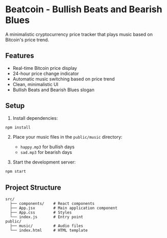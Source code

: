# Beatcoin - Bullish Beats and Bearish Blues

A minimalistic cryptocurrency price tracker that plays music based on Bitcoin's price trend.

## Features

- Real-time Bitcoin price display
- 24-hour price change indicator
- Automatic music switching based on price trend
- Clean, minimalistic UI
- Bullish Beats and Bearish Blues slogan

## Setup

1. Install dependencies:
```bash
npm install
```

2. Place your music files in the `public/music` directory:
   - `happy.mp3` for bullish days
   - `sad.mp3` for bearish days

3. Start the development server:
```bash
npm start
```

## Project Structure

```
src/
  ├── components/    # React components
  ├── App.jsx        # Main application component
  ├── App.css        # Styles
  └── index.js       # Entry point
public/
  ├── music/         # Audio files
  └── index.html     # HTML template
```
